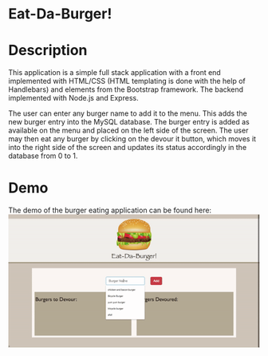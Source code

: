 # Eat-Da-Burger!

# Description
This application is a simple full stack application with a front end implemented with HTML/CSS (HTML templating is done with the help of Handlebars) and elements from the Bootstrap framework. The backend implemented with Node.js and Express. 

The user can enter any burger name to add it to the menu. This adds the new burger entry into the MySQL database. The burger entry is added as available on the menu and placed on the left side of the screen. The user may then eat any burger by clicking on the devour it button, which moves it into the right side of the screen and updates its status accordingly in the database from 0 to 1.

# Demo
The demo of the burger eating application can be found here:
![GitHub Logo](/public/assets/images/burger.gif)
